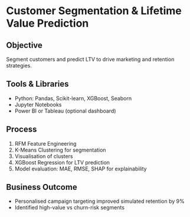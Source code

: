 # Customer Segmentation & Lifetime Value Prediction

## Objective
Segment customers and predict LTV to drive marketing and retention strategies.

## Tools & Libraries
- Python: Pandas, Scikit-learn, XGBoost, Seaborn
- Jupyter Notebooks
- Power BI or Tableau (optional dashboard)

## Process
1. RFM Feature Engineering
2. K-Means Clustering for segmentation
3. Visualisation of clusters
4. XGBoost Regression for LTV prediction
5. Model evaluation: MAE, RMSE, SHAP for explainability

## Business Outcome
- Personalised campaign targeting improved simulated retention by 9%
- Identified high-value vs churn-risk segments

